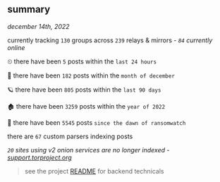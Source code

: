 
## summary
_december 14th, 2022_

currently tracking `130` groups across `239` relays & mirrors - _`84` currently online_

⏲ there have been `5` posts within the `last 24 hours`

🦈 there have been `182` posts within the `month of december`

🪐 there have been `805` posts within the `last 90 days`

🏚 there have been `3259` posts within the `year of 2022`

🦕 there have been `5545` posts `since the dawn of ransomwatch`

there are `67` custom parsers indexing posts

_`20` sites using v2 onion services are no longer indexed - [support.torproject.org](https://support.torproject.org/onionservices/v2-deprecation/)_

> see the project [README](https://github.com/joshhighet/ransomwatch#ransomwatch--) for backend technicals
